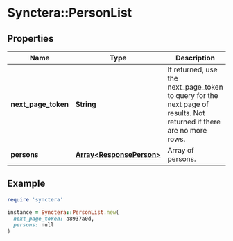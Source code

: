 # Synctera::PersonList

## Properties

| Name | Type | Description | Notes |
| ---- | ---- | ----------- | ----- |
| **next_page_token** | **String** | If returned, use the next_page_token to query for the next page of results. Not returned if there are no more rows. | [optional] |
| **persons** | [**Array&lt;ResponsePerson&gt;**](ResponsePerson.md) | Array of persons. |  |

## Example

```ruby
require 'synctera'

instance = Synctera::PersonList.new(
  next_page_token: a8937a0d,
  persons: null
)
```

